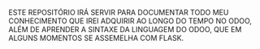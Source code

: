 ESTE REPOSITÓRIO IRÁ SERVIR PARA DOCUMENTAR TODO MEU CONHECIMENTO QUE IREI ADQUIRIR AO LONGO DO TEMPO NO ODOO, ALÉM DE APRENDER A SINTAXE DA LINGUAGEM DO ODOO, QUE EM ALGUNS MOMENTOS SE ASSEMELHA COM FLASK.



